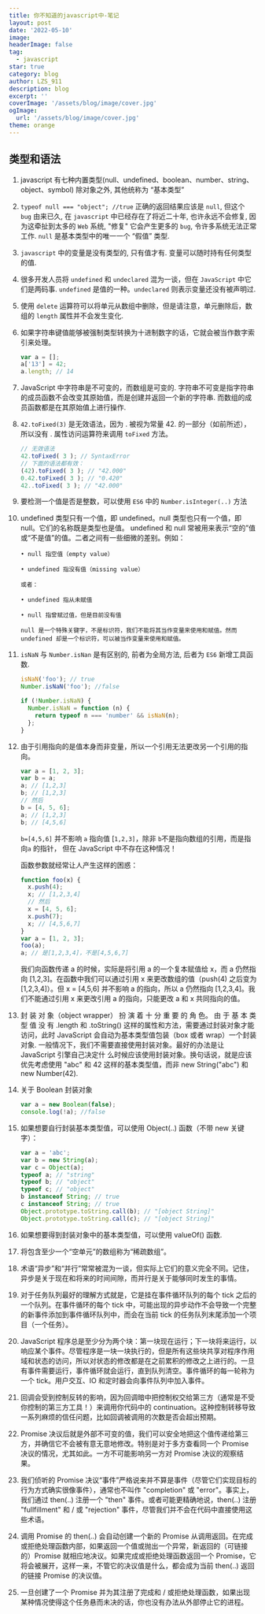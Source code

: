 ```yaml
---
title: 你不知道的javascript中-笔记
layout: post
date: '2022-05-10'
image:
headerImage: false
tag:
  - javascript
star: true
category: blog
author: LZS_911
description: blog
excerpt: ''
coverImage: '/assets/blog/image/cover.jpg'
ogImage:
  url: '/assets/blog/image/cover.jpg'
theme: orange  
---
```


## 类型和语法

1. javascript 有七种内置类型(null、undefined、boolean、number、string、object、symbol) 除对象之外, 其他统称为 “基本类型”

2. `typeof null === "object"; //true`
    正确的返回结果应该是 `null`, 但这个 `bug` 由来已久, 在 `javascript` 中已经存在了将近二十年, 也许永远不会修复, 因为这牵扯到太多的 `Web` 系统, "修复" 它会产生更多的 `bug`, 令许多系统无法正常工作.
    `null` 是基本类型中的唯一一个 “假值” 类型.

3. `javascript` 中的变量是没有类型的, 只有值才有. 变量可以随时持有任何类型的值.

4. 很多开发人员将 `undefined` 和 `undeclared` 混为一谈，但在 `JavaScript` 中它们是两码事.
    `undefined` 是值的一种。`undeclared` 则表示变量还没有被声明过.

5. 使用 `delete` 运算符可以将单元从数组中删除，但是请注意，单元删除后，数
    组的 `length` 属性并不会发生变化.

6. 如果字符串键值能够被强制类型转换为十进制数字的话，它就会被当作数字索引来处理。

    ```javascript
    var a = [];
    a['13'] = 42;
    a.length; // 14
    ```

7. JavaScript 中字符串是不可变的，而数组是可变的. 字符串不可变是指字符串的成员函数不会改变其原始值，而是创建并返回一个新的字符串. 而数组的成员函数都是在其原始值上进行操作.

8. `42.toFixed(3)` 是无效语法，因为 . 被视为常量 42. 的一部分（如前所述），所以没有 . 属性访问运算符来调用 `toFixed` 方法。

    ```javascript
    // 无效语法
    42.toFixed( 3 ); // SyntaxError
    // 下面的语法都有效：
    (42).toFixed( 3 ); // "42.000"
    0.42.toFixed( 3 ); // "0.420"
    42..toFixed( 3 ); // "42.000"
    ```

9. 要检测一个值是否是整数，可以使用 `ES6` 中的 `Number.isInteger(..)` 方法

10. undefined 类型只有一个值，即 undefined。null 类型也只有一个值，即 null。它们的名称既是类型也是值。
    undefined 和 null 常被用来表示“空的”值或“不是值”的值。二者之间有一些细微的差别。例如：

        • null 指空值（empty value）

        • undefined 指没有值（missing value）

        或者：

        • undefined 指从未赋值

        • null 指曾赋过值，但是目前没有值

        null 是一个特殊关键字，不是标识符，我们不能将其当作变量来使用和赋值。然而
        undefined 却是一个标识符，可以被当作变量来使用和赋值。

11. `isNaN` 与 `Number.isNan` 是有区别的, 前者为全局方法, 后者为 `ES6` 新增工具函数.

    ```javascript
    isNaN('foo'); // true
    Number.isNaN('foo'); //false

    if (!Number.isNaN) {
      Number.isNaN = function (n) {
        return typeof n === 'number' && isNaN(n);
      };
    }
    ```

12. 由于引用指向的是值本身而非变量，所以一个引用无法更改另一个引用的指向。

    ```javascript
    var a = [1, 2, 3];
    var b = a;
    a; // [1,2,3]
    b; // [1,2,3]
    // 然后
    b = [4, 5, 6];
    a; // [1,2,3]
    b; // [4,5,6]
    ```

    `b=[4,5,6]` 并不影响 `a` 指向值 [`1,2,3]`，除非 `b`不是指向数组的引用，而是指向`a` 的指针，
    但在 JavaScript 中不存在这种情况！

    函数参数就经常让人产生这样的困惑：

    ```javascript
    function foo(x) {
      x.push(4);
      x; // [1,2,3,4]
      // 然后
      x = [4, 5, 6];
      x.push(7);
      x; // [4,5,6,7]
    }
    var a = [1, 2, 3];
    foo(a);
    a; // 是[1,2,3,4]，不是[4,5,6,7]
    ```

    我们向函数传递 a 的时候，实际是将引用 a 的一个复本赋值给 x，而 a 仍然指向 [1,2,3]。在函数中我们可以通过引用 x 来更改数组的值（push(4) 之后变为 [1,2,3,4]）。但 x = [4,5,6] 并不影响 a 的指向，所以 a 仍然指向 [1,2,3,4]。我们不能通过引用 x 来更改引用 a 的指向，只能更改 a 和 x 共同指向的值。

13. 封 装 对 象（object wrapper） 扮 演 着 十 分 重 要 的 角 色。 由 于 基 本 类 型 值 没 有 .length
    和 .toString() 这样的属性和方法，需要通过封装对象才能访问，此时 JavaScript 会自动为基本类型值包装（box 或者 wrap）一个封装对象. 一般情况下，我们不需要直接使用封装对象。最好的办法是让 JavaScript 引擎自己决定什
    么时候应该使用封装对象。换句话说，就是应该优先考虑使用 "abc" 和 42 这样的基本类型值，而非 new String("abc") 和 new Number(42).

14. 关于 Boolean 封装对象

    ```javascript
    var a = new Boolean(false);
    console.log(!a); //false
    ```

15. 如果想要自行封装基本类型值，可以使用 Object(..) 函数（不带 new 关键字）：

    ```javascript
    var a = 'abc';
    var b = new String(a);
    var c = Object(a);
    typeof a; // "string"
    typeof b; // "object"
    typeof c; // "object"
    b instanceof String; // true
    c instanceof String; // true
    Object.prototype.toString.call(b); // "[object String]"
    Object.prototype.toString.call(c); // "[object String]"
    ```

16. 如果想要得到封装对象中的基本类型值，可以使用 valueOf() 函数.

17. 将包含至少一个“空单元”的数组称为“稀疏数组”。

18. 术语“异步”和“并行”常常被混为一谈，但实际上它们的意义完全不同。记住，异步是关于现在和将来的时间间隙，而并行是关于能够同时发生的事情。

19. 对于任务队列最好的理解方式就是，它是挂在事件循环队列的每个 tick 之后的一个队列。在事件循环的每个 tick 中，可能出现的异步动作不会导致一个完整的新事件添加到事件循环队列中，而会在当前 tick 的任务队列末尾添加一个项目（一个任务）。

20. JavaScript 程序总是至少分为两个块：第一块现在运行；下一块将来运行，以响应某个事件。尽管程序是一块一块执行的，但是所有这些块共享对程序作用域和状态的访问，所以对状态的修改都是在之前累积的修改之上进行的。一旦有事件需要运行，事件循环就会运行，直到队列清空。事件循环的每一轮称为一个 tick。用户交互、IO 和定时器会向事件队列中加入事件。

21. 回调会受到控制反转的影响，因为回调暗中把控制权交给第三方（通常是不受你控制的第三方工具！）来调用你代码中的 continuation。这种控制转移导致一系列麻烦的信任问题，比如回调被调用的次数是否会超出预期。

22. Promise 决议后就是外部不可变的值，我们可以安全地把这个值传递给第三方，并确信它不会被有意无意地修改。特别是对于多方查看同一个 Promise 决议的情况，尤其如此。一方不可能影响另一方对 Promise 决议的观察结果。

23. 我们侦听的 Promise 决议“事件”严格说来并不算是事件（尽管它们实现目标的行为方式确实很像事件），通常也不叫作 "completion" 或 "error"。事实上，我们通过 then(..) 注册一个 "then" 事件。或者可能更精确地说，then(..) 注册 "fullfillment" 和 / 或 "rejection" 事件，尽管我们并不会在代码中直接使用这些术语。

24. 调用 Promise 的 then(..) 会自动创建一个新的 Promise 从调用返回。在完成或拒绝处理函数内部，如果返回一个值或抛出一个异常，新返回的（可链接的）Promise 就相应地决议。如果完成或拒绝处理函数返回一个 Promise，它将会被展开，这样一来，不管它的决议值是什么，都会成为当前 then(..) 返回的链接 Promise 的决议值。

25. 一旦创建了一个 Promise 并为其注册了完成和 / 或拒绝处理函数，如果出现某种情况使得这个任务悬而未决的话，你也没有办法从外部停止它的进程。

